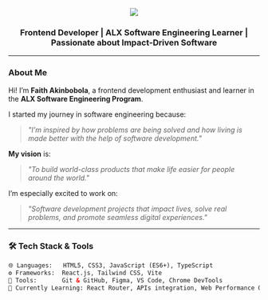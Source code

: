 <!-- Header with banner -->
<p align="center">
  <img src="https://capsule-render.vercel.app/api?type=waving&color=0D47A1&height=200&section=header&text=Hi%20👋,%20I'm%20Faith%20Akinbobola&fontSize=35&fontColor=ffffff" />
</p>

<!-- Bio -->
<h3 align="center">Frontend Developer | ALX Software Engineering Learner | Passionate about Impact-Driven Software</h3>

---

### About Me

Hi! I’m **Faith Akinbobola**, a frontend development enthusiast and learner in the **ALX Software Engineering Program**.

I started my journey in software engineering because:  
> _"I’m inspired by how problems are being solved and how living is made better with the help of software development."_

**My vision** is:  
> _"To build world-class products that make life easier for people around the world."_

I’m especially excited to work on:  
> _"Software development projects that impact lives, solve real problems, and promote seamless digital experiences."_  

---

### 🛠️ Tech Stack & Tools

```html
🌐 Languages:   HTML5, CSS3, JavaScript (ES6+), TypeScript  
⚙️ Frameworks:  React.js, Tailwind CSS, Vite  
🔧 Tools:       Git & GitHub, Figma, VS Code, Chrome DevTools  
🌱 Currently Learning: React Router, APIs integration, Web Performance Optimization
